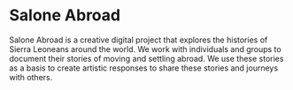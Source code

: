 # Salone Abroad
Salone Abroad is a creative digital project that explores the histories of Sierra Leoneans around the world. We work with individuals and groups to document their stories of moving and settling abroad. We use these stories as a basis to create artistic responses to share these stories and journeys with others.
